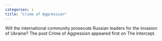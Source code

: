 ```yaml
---
categories: i
title: "Crime of Aggression"
---
```

Will the international community prosecute Russian leaders for the invasion of Ukraine?
The post Crime of Aggression appeared first on The Intercept.
